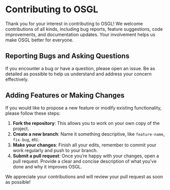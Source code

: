 # Contributing to OSGL

Thank you for your interest in contributing to OSGL! We welcome contributions of all kinds, including bug reports, feature suggestions, code improvements, and documentation updates. Your involvement helps us make OSGL better for everyone.

## Reporting Bugs and Asking Questions

If you encounter a bug or have a question, please open an issue. Be as detailed as possible to help us understand and address your concern effectively.

## Adding Features or Making Changes

If you would like to propose a new feature or modify existing functionality, please follow these steps:

1. **Fork the repository**: This allows you to work on your own copy of the project.
2. **Create a new branch**: Name it something descriptive, like `feature-name`, `fix-bug`, etc.
3. **Make your changes**: Finish all your edits, remember to commit your work regularly and push to your branch.
4. **Submit a pull request**: Once you’re happy with your changes, open a pull request. Provide a clear and concise description of what you’ve done and why it improves OSGL.

We appreciate your contributions and will review your pull request as soon as possible!